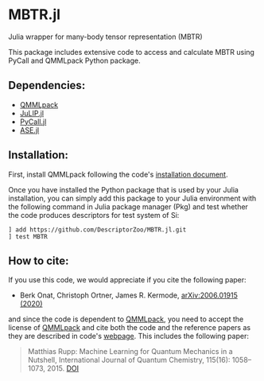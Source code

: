 # MBTR.jl
Julia wrapper for many-body tensor representation (MBTR)

This package includes extensive code to access and calculate MBTR using PyCall and QMMLpack Python package. 

## Dependencies:

- [QMMLpack](https://gitlab.com/qmml/qmmlpack)
- [JuLIP.jl](https://github.com/JuliaMolSim/JuLIP.jl)
- [PyCall.jl](https://github.com/JuliaPy/PyCall.jl)
- [ASE.jl](https://github.com/JuliaMolSim/ASE.jl)

## Installation:

First, install QMMLpack following the code's [installation document](https://gitlab.com/qmml/qmmlpack).

Once you have installed the Python package that is used by your Julia installation, you can simply add this package to your Julia environment with the following command in Julia package manager (Pkg) and test whether the code produces descriptors for test system of Si:
```
] add https://github.com/DescriptorZoo/MBTR.jl.git
] test MBTR
```

## How to cite:

If you use this code, we would appreciate if you cite the following paper:
- Berk Onat, Christoph Ortner, James R. Kermode, 	[arXiv:2006.01915 (2020)](https://arxiv.org/abs/2006.01915)

and since the code is dependent to [QMMLpack](https://gitlab.com/qmml/qmmlpack), you need to accept the license of [QMMLpack](https://gitlab.com/qmml/qmmlpack) and cite both the code and the reference papers as they are described in code's [webpage](https://singroup.github.io/dscribe/latest/citing.html). This includes the following paper:
> Matthias Rupp: Machine Learning for Quantum Mechanics in a Nutshell, International Journal of Quantum Chemistry, 115(16): 1058–1073, 2015. [DOI](http://dx.doi.org/10.1002/qua.24954)

